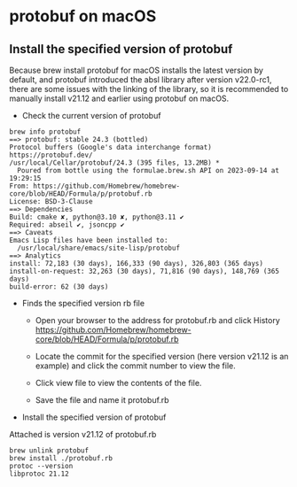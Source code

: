 # protobuf on macOS

## Install the specified version of protobuf

Because brew install protobuf for macOS installs the latest version by default, and protobuf introduced the absl library after version v22.0-rc1, there are some issues with the linking of the library, so it is recommended to manually install v21.12 and earlier using protobuf on macOS.

- Check the current version of protobuf

```
brew info protobuf
==> protobuf: stable 24.3 (bottled)
Protocol buffers (Google's data interchange format)
https://protobuf.dev/
/usr/local/Cellar/protobuf/24.3 (395 files, 13.2MB) *
  Poured from bottle using the formulae.brew.sh API on 2023-09-14 at 19:29:15
From: https://github.com/Homebrew/homebrew-core/blob/HEAD/Formula/p/protobuf.rb
License: BSD-3-Clause
==> Dependencies
Build: cmake ✘, python@3.10 ✘, python@3.11 ✔
Required: abseil ✔, jsoncpp ✔
==> Caveats
Emacs Lisp files have been installed to:
  /usr/local/share/emacs/site-lisp/protobuf
==> Analytics
install: 72,183 (30 days), 166,333 (90 days), 326,803 (365 days)
install-on-request: 32,263 (30 days), 71,816 (90 days), 148,769 (365 days)
build-error: 62 (30 days)
```

- Finds the specified version rb file
 
    - Open your browser to the address for protobuf.rb and click History
        https://github.com/Homebrew/homebrew-core/blob/HEAD/Formula/p/protobuf.rb

    - Locate the commit for the specified version (here version v21.12 is an example) and click the commit number to view the file.

    - Click view file to view the contents of the file.

    - Save the file and name it protobuf.rb

- Install the specified version of protobuf

Attached is version v21.12 of protobuf.rb

```
brew unlink protobuf
brew install ./protobuf.rb
protoc --version
libprotoc 21.12
```